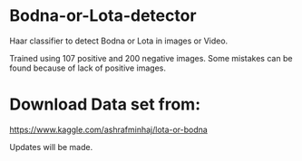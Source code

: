 # Bodna-or-Lota-detector
Haar classifier to detect Bodna or Lota in images or Video.

Trained using 107 positive and 200 negative images.
Some mistakes can be found because of lack of positive images.

# Download Data set from:
https://www.kaggle.com/ashrafminhaj/lota-or-bodna

Updates will be made.
